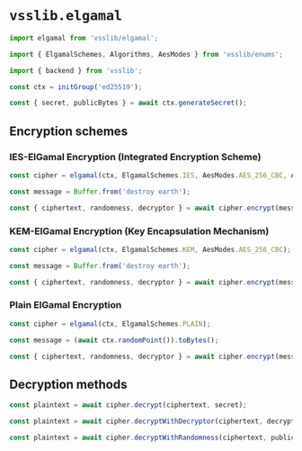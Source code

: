 # `vsslib.elgamal`

```js
import elgamal from 'vsslib/elgamal';

import { ElgamalSchemes, Algorithms, AesModes } from 'vsslib/enums';
```

```js
import { backend } from 'vsslib';

const ctx = initGroup('ed25519');
```

```js
const { secret, publicBytes } = await ctx.generateSecret();
```

## Encryption schemes


### IES-ElGamal Encryption (Integrated Encryption Scheme)

```js
const cipher = elgamal(ctx, ElgamalSchemes.IES, AesModes.AES_256_CBC, Algorithms.SHA256);
```

```js
const message = Buffer.from('destroy earth');

const { ciphertext, randomness, decryptor } = await cipher.encrypt(message, publicBytes);
```

### KEM-ElGamal Encryption (Key Encapsulation Mechanism)

```js
const cipher = elgamal(ctx, ElgamalSchemes.KEM, AesModes.AES_256_CBC);
```

```js
const message = Buffer.from('destroy earth');

const { ciphertext, randomness, decryptor } = await cipher.encrypt(message, publicBytes);
```

### Plain ElGamal Encryption

```js
const cipher = elgamal(ctx, ElgamalSchemes.PLAIN);
```

```js
const message = (await ctx.randomPoint()).toBytes();
```

```js
const { ciphertext, randomness, decryptor } = await cipher.encrypt(message, publicBytes);
```

## Decryption methods

```js
const plaintext = await cipher.decrypt(ciphertext, secret);
```

```js
const plaintext = await cipher.decryptWithDecryptor(ciphertext, decryptor);
```

```js
const plaintext = await cipher.decryptWithRandomness(ciphertext, publicBytes, randomness);
```
